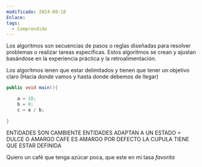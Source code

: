 ```yaml
---
modificado: 2024-08-18
Enlace: 
tags:
  - Comprendido
---
```

Los algoritmos son secuencias de pasos o reglas diseñadas para resolver problemas o realizar tareas específicas. Estos algoritmos se crean y ajustan basándose en la experiencia práctica y la retroalimentación.

Los algoritmos ienen que estar delimitados y tienen que tener un objetivo claro (Hacia donde vamos y hasta donde debemos de llegar)


``` c#
public void main(){

	a = 10;
	b = 0;
	c = a / b;
	
}
```


ENTIDADES SON CAMBIENTE
ENTIDADES ADAPTAN A UN ESTADO = DULCE O AMARGO
CAFE ES AMARGO POR DEFECTO
LA CUPULA TIENE QUE ESTAR DEFINIDA

Quiero un café que tenga azúcar poca, que este en mi tasa *favorita*